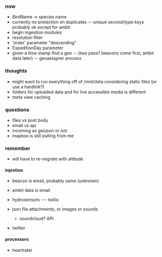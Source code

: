 ### now
- BirdName -> species name
- currently no protection on duplicates -- unique second/type keys probably ok except for ambit
- begin ingestion modules
- resolution filter
- 'order' parameter "descending"
- ExpeditionDay parameter
- given a time stamp find a geo -- (two pass? beacons come first, ambit data later) -- geoassigner process

### thoughts
- might want to run everything off of /mnt/data considering static files (or use a hardlink?)
- folders for uploaded data and for live accessible media is different
- meta view caching

### questions
- files vs post body
- email vs api
- incoming as geojson or not
- mapbox is still pulling from me

### remember
- will have to re-migrate with altitude





#### injestion

- beacon is email, probably same (unknown)
- ambit data is email

- hydrosensors --- twilio

- json file attachments, or images or sounds
    - soundcloud? API

- twitter


#### processors

- heartrater